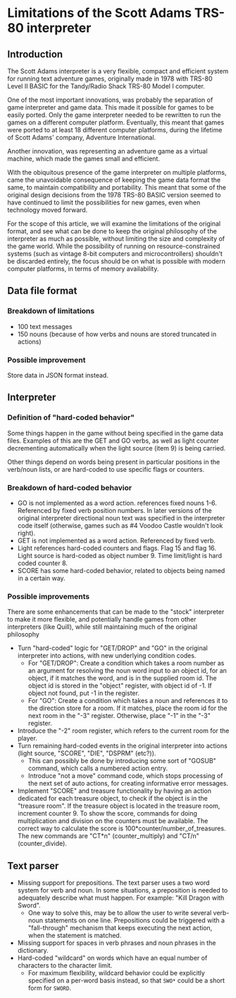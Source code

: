 # Limitations of the Scott Adams TRS-80 interpreter

## Introduction

The Scott Adams interpreter is a very flexible, compact and efficient system for running text adventure games, originally made in 1978 with TRS-80 Level II BASIC for the Tandy/Radio Shack TRS-80 Model I computer.

One of the most important innovations, was probably the separation of game interpreter and game data. This made it possible for games to be easily ported. Only the game interpreter needed to be rewritten to run the games on a different computer platform. Eventually, this meant that games were ported to at least 18 different computer platforms, during the lifetime of Scott Adams' company, Adventure International.

Another innovation, was representing an adventure game as a virtual machine, which made the games small and efficient.

With the obiquitous presence of the game interpreter on multiple platforms, came the unavoidable consequence of keeping the game data format the same, to maintain compatibility and portability. This meant that some of the original design decisions from the 1978 TRS-80 BASIC version seemed to have continued to limit the possibilities for new games, even when technology moved forward.

For the scope of this article, we will examine the limitations of the original format, and see what can be done to keep the original philosophy of the interpreter as much as possible, without limiting the size and complexity of the game world. While the possibility of running on resource-constrained systems (such as vintage 8-bit computers and microcontrollers) shouldn't be discarded entirely, the focus should be on what is possible with modern computer platforms, in terms of memory availability.

## Data file format

### Breakdown of limitations

- 100 text messages
- 150 nouns (because of how verbs and nouns are stored truncated in actions)

### Possible improvement

Store data in JSON format instead.

## Interpreter

### Definition of "hard-coded behavior"

Some things happen in the game without being specified in the game data files. Examples of this are the GET and GO verbs, as well as light counter decrementing automatically when the light source (item 9) is being carried.

Other things depend on words being present in particular positions in the verb/noun lists, or are hard-coded to use specific flags or counters.

### Breakdown of hard-coded behavior

- GO is not implemented as a word action. references fixed nouns 1-6. Referenced by fixed verb position numbers. In later versions of the original interpreter directional noun text was specified in the interpreter code itself (otherwise, games such as #4 Voodoo Castle wouldn't look right).
- GET is not implemented as a word action. Referenced by fixed verb.
- Light references hard-coded counters and flags. Flag 15 and flag 16. Light source is hard-coded as object number 9. Time limit/light is hard coded counter 8.
- SCORE has some hard-coded behavior, related to objects being named in a certain way.

### Possible improvements

There are some enhancements that can be made to the "stock" interpreter to make it more flexible, and potentially handle games from other interpreters (like Quill), while still maintaining much of the original philosophy

- Turn "hard-coded" logic for "GET/DROP" and "GO" in the original interpreter into actions, with new underlying condition codes.
  - For "GET/DROP": Create a condition which takes a room number as an argument for resolving the noun word input to an object id, for an object, if it matches the word, and is in the supplied room id. The object id is stored in the "object" register, with object id of -1. If object not found, put -1 in the register.
  - For "GO": Create a condition which takes a noun and references it to the direction store for a room. If it matches, place the room id for the next room in the "-3" register. Otherwise, place "-1" in the "-3" register.
- Introduce the "-2" room register, which refers to the current room for the player.
- Turn remaining hard-coded events in the original interpreter into actions (light source, "SCORE", "DIE", "DSPRM" (etc?)).
  - This can possibly be done by introducing some sort of "GOSUB" command, which calls a numbered action entry.
  - Introduce "not a move" command code, which stops processing of the next set of auto actions, for creating informative error messages.
- Implement "SCORE" and treasure functionality by having an action dedicated for each treasure object, to check if the object is in the "treasure room". If the treasure object is located in the treasure room, increment counter 9. To show the score, commands for doing multiplication and division on the counters must be available. The correct way to calculate the score is 100\*counter/number_of_treasures. The new commands are "CT*n" (counter_multiply) and "CT/n" (counter_divide).

## Text parser

- Missing support for prepositions. The text parser uses a two word system for verb and noun. In some situations, a preposition is needed to adequately describe what must happen. For example: "Kill Dragon with Sword".
  - One way to solve this, may be to allow the user to write several verb-noun statements on one line. Prepositions could be triggered with a "fall-through" mechanism that keeps executing the next action, when the statement is matched.
- Missing support for spaces in verb phrases and noun phrases in the dictionary.
- Hard-coded "wildcard" on words which have an equal number of characters to the character limit.
  - For maximum flexibility, wildcard behavior could be explicitly specified on a per-word basis instead, so that `SWO*` could be a short form for `SWORD`.
